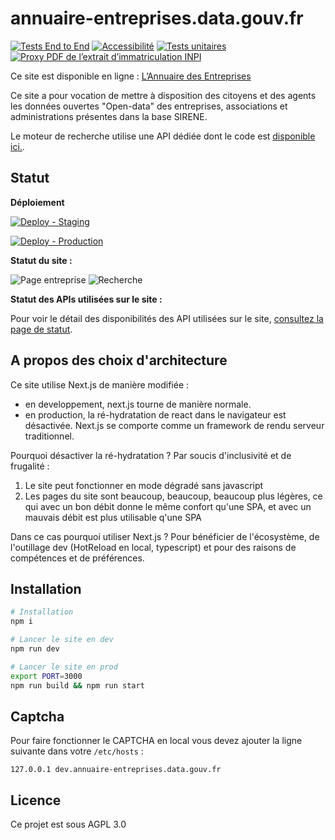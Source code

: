 # annuaire-entreprises.data.gouv.fr

[![Tests End to End](https://github.com/etalab/annuaire-entreprises.data.gouv.fr/actions/workflows/test-end-to-end.yml/badge.svg)](https://github.com/etalab/annuaire-entreprises.data.gouv.fr/actions/workflows/test-end-to-end.yml)
[![Accessibilité](https://github.com/etalab/annuaire-entreprises.data.gouv.fr/actions/workflows/check-a11y.yml/badge.svg)](https://github.com/etalab/annuaire-entreprises.data.gouv.fr/actions/workflows/check-a11y.yml)
[![Tests unitaires](https://github.com/etalab/annuaire-entreprises.data.gouv.fr/actions/workflows/unit-test.yml/badge.svg)](https://github.com/etalab/annuaire-entreprises.data.gouv.fr/actions/workflows/unit-test.yml)
[![Proxy PDF de l’extrait d’immatriculation INPI](https://github.com/etalab/annuaire-entreprises.data.gouv.fr/actions/workflows/check-inpi-pdf-proxy.yml/badge.svg)](https://github.com/etalab/annuaire-entreprises.data.gouv.fr/actions/workflows/check-inpi-pdf-proxy.yml)

Ce site est disponible en ligne : [L’Annuaire des Entreprises](https://annuaire-entreprises.data.gouv.fr)

Ce site a pour vocation de mettre à disposition des citoyens et des agents les données ouvertes "Open-data" des entreprises, associations et administrations présentes dans la base SIRENE.

Le moteur de recherche utilise une API dédiée dont le code est [disponible ici.](https://github.com/etalab/api-annuaire-entreprises).

## Statut

**Déploiement**

[![Deploy - Staging](https://github.com/etalab/annuaire-entreprises.data.gouv.fr/actions/workflows/deploy-staging.yml/badge.svg?branch=main)](https://github.com/etalab/annuaire-entreprises.data.gouv.fr/actions/workflows/deploy-staging.yml)

[![Deploy - Production](https://github.com/etalab/annuaire-entreprises.data.gouv.fr/actions/workflows/deploy-production.yml/badge.svg)](https://github.com/etalab/annuaire-entreprises.data.gouv.fr/actions/workflows/deploy-production.yml)

**Statut du site :**

![Page entreprise](https://img.shields.io/uptimerobot/status/m787859483-e754b64b78a0c30eea102880?label=Page%20entreprise&logo=Page%20entreprise)
![Recherche](https://img.shields.io/uptimerobot/status/m787859512-adcc5cd05674366504f96c86?label=Recherche&logo=Page%20entreprise)

**Statut des APIs utilisées sur le site :**

Pour voir le détail des disponibilités des API utilisées sur le site, [consultez la page de statut](https://annuaire-entreprises.data.gouv.fr/administration).

## A propos des choix d'architecture

Ce site utilise Next.js de manière modifiée :

- en developpement, next.js tourne de manière normale.
- en production, la ré-hydratation de react dans le navigateur est désactivée. Next.js se comporte comme un framework de rendu serveur traditionnel.

Pourquoi désactiver la ré-hydratation ? Par soucis d'inclusivité et de frugalité :

1. Le site peut fonctionner en mode dégradé sans javascript
2. Les pages du site sont beaucoup, beaucoup, beaucoup plus légères, ce qui avec un bon débit donne le même confort qu'une SPA, et avec un mauvais débit est plus utilisable q'une SPA

Dans ce cas pourquoi utiliser Next.js ? Pour bénéficier de l'écosystème, de l'outillage dev (HotReload en local, typescript) et pour des raisons de compétences et de préférences.

## Installation

```bash
# Installation
npm i

# Lancer le site en dev
npm run dev

# Lancer le site en prod
export PORT=3000
npm run build && npm run start

```

## Captcha

Pour faire fonctionner le CAPTCHA en local vous devez ajouter la ligne suivante dans votre `/etc/hosts` :

```
127.0.0.1 dev.annuaire-entreprises.data.gouv.fr
```

## Licence

Ce projet est sous AGPL 3.0
